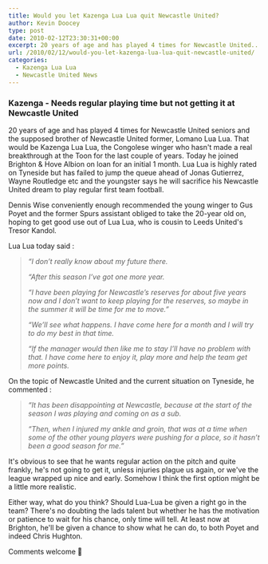 ```yaml
---
title: Would you let Kazenga Lua Lua quit Newcastle United?
author: Kevin Doocey
type: post
date: 2010-02-12T23:30:31+00:00
excerpt: 20 years of age and has played 4 times for Newcastle United..
url: /2010/02/12/would-you-let-kazenga-lua-lua-quit-newcastle-united/
categories:
  - Kazenga Lua Lua
  - Newcastle United News
---
```


### Kazenga - Needs regular playing time but not getting it at Newcastle United

20 years of age and has played 4 times for Newcastle United seniors and the supposed brother of Newcastle United former, Lomano Lua Lua. That would be Kazenga Lua Lua, the Congolese winger who hasn't made a real breakthrough at the Toon for the last couple of years. Today he joined Brighton & Hove Albion on loan for an initial 1 month. Lua Lua is highly rated on Tyneside but  has failed to jump the queue ahead of Jonas Gutierrez, Wayne Routledge etc and the youngster says he will sacrifice his Newcastle United dream to play regular first team football.

Dennis Wise conveniently enough recommended the young winger to Gus Poyet and the former Spurs assistant obliged to take the 20-year old on, hoping to get good use out of Lua Lua, who is cousin to Leeds United's Tresor Kandol.

Lua Lua today said :

> _“I don’t really know about my future there._
>
> _“After this season I’ve got one more year._
>
> _“I have been playing for Newcastle’s reserves for about five years now and I don’t want to keep playing for the reserves, so maybe in the summer it will be time for me to move.”_
>
> _“We’ll see what happens. I have come here for a month and I will try to do my best in that time._
>
> _“If the manager would then like me to stay I’ll have no problem with that. I have come here to enjoy it, play more and help the team get more points._

On the topic of Newcastle United and the current situation on Tyneside, he commented :

> _“It has been disappointing at Newcastle, because at the start of the season I was playing and coming on as a sub._
>
> _“Then, when I injured my ankle and groin, that was at a time when some of the other young players were pushing for a place, so it hasn’t been a good season for me.”_

It's obvious to see that he wants regular action on the pitch and quite frankly, he's not going to get it, unless injuries plague us again, or we've the league wrapped up nice and early. Somehow I think the first option might be a little more realistic.

Either way, what do you think? Should Lua-Lua be given a right go in the team? There's no doubting the lads talent but whether he has the motivation or patience to wait for his chance, only time will tell. At least now at Brighton, he'll be given a chance to show what he can do, to both Poyet and indeed Chris Hughton.

Comments welcome 🙂
